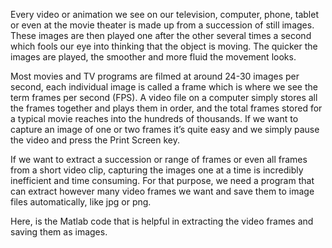 Every video or animation we see on our television, computer, phone, tablet or even at the movie theater is made up from a succession of still images. These images are then played one after the other several times a second which fools our eye into thinking that the object is moving. The quicker the images are played, the smoother and more fluid the movement looks.

Most movies and TV programs are filmed at around 24-30 images per second, each individual image is called a frame which is where we see the term frames per second (FPS). A video file on a computer simply stores all the frames together and plays them in order, and the total frames stored for a typical movie reaches into the hundreds of thousands. If we want to capture an image of one or two frames it’s quite easy and we simply pause the video and press the Print Screen key.

If we want to extract a succession or range of frames or even all frames from a short video clip, capturing the images one at a time is incredibly inefficient and time consuming. For that purpose, we need a program that can extract however many video frames we want and save them to image files automatically, like jpg or png.

Here, is the Matlab code that is helpful in extracting the video frames and saving them as images.
